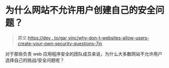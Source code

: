 # 为什么网站不允许用户创建自己的安全问题？

> 原文:[https://dev . to/gar vinc/why-don-t-websites-allow-users-create-your-own-security-questions-7jn](https://dev.to/garvinc/why-don-t-websites-allow-users-to-create-their-own-security-questions-7jn)

对于那些负责 web 应用程序安全的团队成员来说，为什么大多数网站不允许用户选择自己的挑战/安全问题呢？
